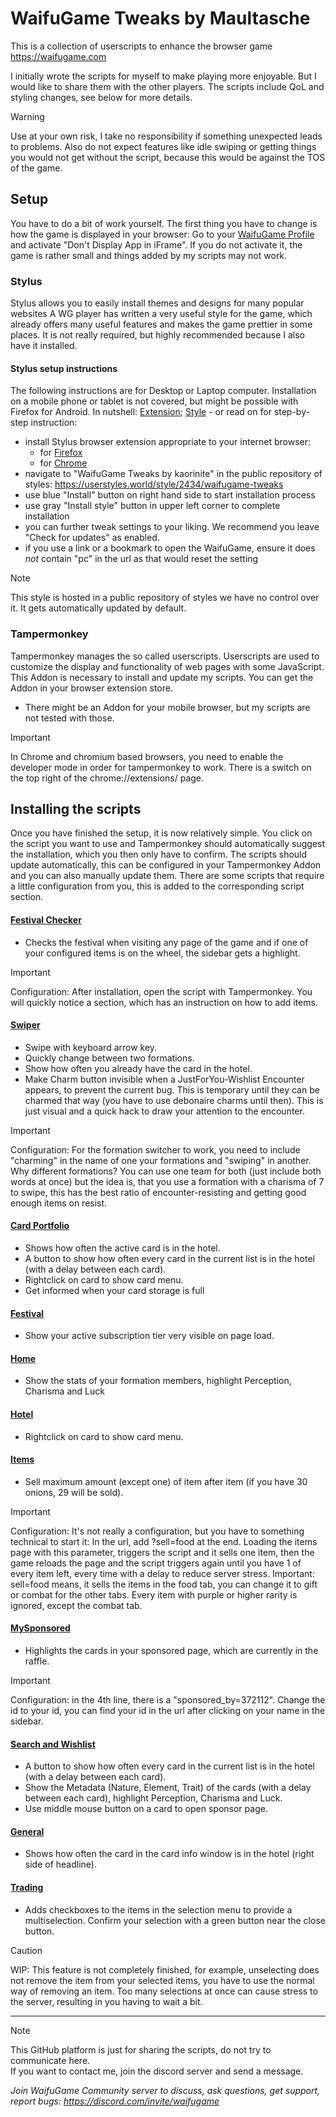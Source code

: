 # WaifuGame Tweaks by Maultasche

This is a collection of userscripts to enhance the browser game https://waifugame.com

I initially wrote the scripts for myself to make playing more enjoyable. But I would like to share them with the other players. The scripts include QoL and styling changes, see below for more details.

> [!WARNING]
> Use at your own risk, I take no responsibility if something unexpected leads to problems. Also do not expect features like idle swiping or getting things you would not get without the script, because this would be against the TOS of the game.


## Setup

You have to do a bit of work yourself. The first thing you have to change is how the game is displayed in your browser:
Go to your [WaifuGame Profile](https://waifugame.com/profile) and activate "Don't Display App in iFrame". If you do not activate it, the game is rather small and things added by my scripts may not work.

### Stylus

Stylus allows you to easily install themes and designs for many popular websites
A WG player has written a very useful style for the game, which already offers many useful features and makes the game prettier in some places. It is not really required, but highly recommended because I also have it installed.

#### Stylus setup instructions
The following instructions are for Desktop or Laptop computer.
Installation on a mobile phone or tablet is not covered, but might be possible with Firefox for Android.
In nutshell: [Extension](https://add0n.com/stylus.html); [Style](https://userstyles.world/style/2434/waifugame-tweaks) -
or read on for step-by-step instruction:
- install Stylus browser extension appropriate to your internet browser:
  - for [Firefox](https://addons.mozilla.org/en-GB/firefox/addon/styl-us/) 
  - for [Chrome](https://chromewebstore.google.com/detail/stylus/clngdbkpkpeebahjckkjfobafhncgmne)
- navigate to "WaifuGame Tweaks by kaorinite" in the public repository of styles: https://userstyles.world/style/2434/waifugame-tweaks
- use blue "Install" button on right hand side to start installation process
- use gray "Install style" button in upper left corner to complete installation
- you can further tweak settings to your liking. We recommend you leave "Check for updates" as enabled.
- if you use a link or a bookmark to open the WaifuGame, ensure it does *not* contain "pc" in the url as that would reset the setting

> [!NOTE]
> This style is hosted in a public repository of styles we have no control over it. It gets automatically updated by default.

### Tampermonkey

Tampermonkey manages the so called userscripts. Userscripts are used to customize the display and functionality of web pages with some JavaScript.
This Addon is necessary to install and update my scripts.
You can get the Addon in your browser extension store.
* There might be an Addon for your mobile browser, but my scripts are not tested with those.

> [!IMPORTANT]
> In Chrome and chromium based browsers, you need to enable the developer mode in order for tampermonkey to work. There is a switch on the top right of the chrome://extensions/ page.

## Installing the scripts

Once you have finished the setup, it is now relatively simple. You click on the script you want to use and Tampermonkey should automatically suggest the installation, which you then only have to confirm. The scripts should update automatically, this can be configured in your Tampermonkey Addon and you can also manually update them.
There are some scripts that require a little configuration from you, this is added to the corresponding script section.

#### [Festival Checker](https://github.com/maultasche92/WaifuGame-Tweaks/raw/main/WaifuGame%20Festival%20Checker.user.js)

* Checks the festival when visiting any page of the game and if one of your configured items is on the wheel, the sidebar gets a highlight.

> [!IMPORTANT]
> Configuration: After installation, open the script with Tampermonkey. You will quickly notice a section, which has an instruction on how to add items.

#### [Swiper](https://github.com/maultasche92/WaifuGame-Tweaks/raw/main/WaifuGame%20Swiper%20Tweaks.user.js)

* Swipe with keyboard arrow key.
* Quickly change between two formations.
* Show how often you already have the card in the hotel.
* Make Charm button invisible when a JustForYou-Wishlist Encounter appears, to prevent the current bug. This is temporary until they can be charmed that way (you have to use debonaire charms until then). This is just visual and a quick hack to draw your attention to the encounter.

> [!IMPORTANT]
> Configuration: For the formation switcher to work, you need to include "charming" in the name of one your formations and "swiping" in another.
Why different formations? You can use one team for both (just include both words at once) but the idea is, that you use a formation with a charisma of 7 to swipe, this has the best ratio of encounter-resisting and getting good enough items on resist.

#### [Card Portfolio](https://github.com/maultasche92/WaifuGame-Tweaks/raw/main/WaifuGame%20Card%20Portfolio%20Tweaks.user.js)

* Shows how often the active card is in the hotel.
* A button to show how often every card in the current list is in the hotel (with a delay between each card).
* Rightclick on card to show card menu.
* Get informed when your card storage is full

#### [Festival](https://github.com/maultasche92/WaifuGame-Tweaks/raw/main/WaifuGame%20Festival%20Tweaks.user.js)

* Show your active subscription tier very visible on page load.

#### [Home](https://github.com/maultasche92/WaifuGame-Tweaks/raw/main/WaifuGame%20Home%20Tweaks.user.js)

* Show the stats of your formation members, highlight Perception, Charisma and Luck

#### [Hotel](https://github.com/maultasche92/WaifuGame-Tweaks/raw/main/WaifuGame%20Hotel%20Tweaks.user.js)

* Rightclick on card to show card menu.

#### [Items](https://github.com/maultasche92/WaifuGame-Tweaks/raw/main/WaifuGame%20Items%20Tweaks.user.js)

* Sell maximum amount (except one) of item after item (if you have 30 onions, 29 will be sold).

> [!IMPORTANT]
> Configuration: It's not really a configuration, but you have to something technical to start it: In the url, add ?sell=food at the end. Loading the items page with this parameter, triggers the script and it sells one item, then the game reloads the page and the script triggers again until you have 1 of every item left, every time with a delay to reduce server stress. Important: sell=food means, it sells the items in the food tab, you can change it to gift or combat for the other tabs. Every item with purple or higher rarity is ignored, except the combat tab.

#### [MySponsored](https://github.com/maultasche92/WaifuGame-Tweaks/raw/main/WaifuGame%20MySponsored%20Tweaks.user.js)

* Highlights the cards in your sponsored page, which are currently in the raffle.

> [!IMPORTANT]
> Configuration: in the 4th line, there is a "sponsored_by=372112". Change the id to your id, you can find your id in the url after clicking on your name in the sidebar.

#### [Search and Wishlist](https://github.com/maultasche92/WaifuGame-Tweaks/raw/main/WaifuGame%20Search%20and%20Wishlist%20Tweaks.user.js)

* A button to show how often every card in the current list is in the hotel (with a delay between each card).
* Show the Metadata (Nature, Element, Trait) of the cards (with a delay between each card), highlight Perception, Charisma and Luck.
* Use middle mouse button on a card to open sponsor page.

#### [General](https://github.com/maultasche92/WaifuGame-Tweaks/raw/main/WaifuGame%20General%20Tweaks.user.js)

* Shows how often the card in the card info window is in the hotel (right side of headline).

#### [Trading](https://github.com/maultasche92/WaifuGame-Tweaks/raw/main/WaifuGame%20Trading%20Tweaks.user.js)

* Adds checkboxes to the items in the selection menu to provide a multiselection. Confirm your selection with a green button near the close button.

> [!CAUTION]
> WIP: This feature is not completely finished, for example, unselecting does not remove the item from your selected items, you have to use the normal way of removing an item. Too many selections at once can cause stress to the server, resulting in you having to wait a bit.


---
> [!NOTE]
> This GitHub platform is just for sharing the scripts, do not try to communicate here.<br>If you want to contact me, join the discord server and send a message.


*Join WaifuGame Community server to discuss, ask questions, get support, report bugs: https://discord.com/invite/waifugame*
